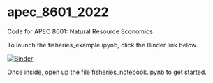 # apec_8601_2022
Code for APEC 8601: Natural Resource Economics

To launch the fisheries_example.ipynb, click the Binder link below.

[![Binder](https://mybinder.org/badge_logo.svg)](https://mybinder.org/v2/gh/jandrewjohnson/apec_8601_2022/HEAD)

Once inside, open up the file fisheries_notebook.ipynb to get started.
